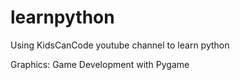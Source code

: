 # learnpython
Using KidsCanCode youtube channel to learn python

Graphics: Game Development with Pygame
